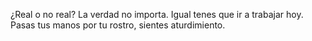 ¿Real o no real?
La verdad no importa. Igual tenes que ir a trabajar hoy.
Pasas tus manos por tu rostro, sientes aturdimiento.